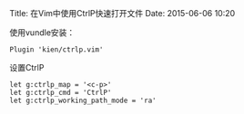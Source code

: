 Title: 在Vim中使用CtrlP快速打开文件
Date: 2015-06-06 10:20


使用vundle安装：

``` vimL
Plugin 'kien/ctrlp.vim'
```

设置CtrlP

``` vimL
let g:ctrlp_map = '<c-p>'
let g:ctrlp_cmd = 'CtrlP'
let g:ctrlp_working_path_mode = 'ra'
```
